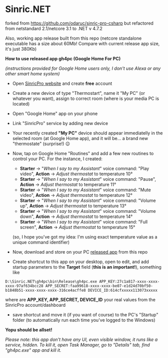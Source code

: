 # Sinric.NET

forked from https://github.com/odaruc/sinric-pro-csharp but refactored from netstandard 2.1/netcore 3.1 to .NET v 4.7.2

Also, working app release built from this repo (netcore standalone executable has a size about 60Mb! Compare with current release app size, it's just 380Kb)

**How to use released app gh4pc (Google Home For PC)**

_(instructions provided for Google Home users only, I don't use Alexa or any other smart home system)_

- Open [SinricPro website](https://sinric.pro/index.html) and create **free** account
- Create a new device of type "Thermostart", name it "My PC" (or whatever you want), assign to correct room (where is your media PC is located)
- Open "Google Home" app on your phone
- Link "SinricPro" service by adding new device
- Your recently created **"My PC"** device should appear immediatelly in the selected room (at Google Home app), and it will be... a brand new "thermostate" (surprise!) 😉 
- Now, tap on Google Home "Routines" and add a few new routines to control your PC. For the instance, I created:

   * **Starter** -> "_When I say to my Assistant_" voice command: "Play video", **Action** -> _Adjust thermostat_ to temperature 10°
   * **Starter** -> "_When I say to my Assistant_" voice command: "Pause", **Action** -> _Adjust thermostat_ to temperature 11°
   * **Starter** -> "_When I say to my Assistant_" voice command: "Mute video", **Action** -> _Adjust thermostat_ to temperature 12°
   * **Starter** -> "_When I say to my Assistant_" voice command: "Volume up", **Action** -> _Adjust thermostat_ to temperature 13°
   * **Starter** -> "_When I say to my Assistant_" voice command: "Volume down", **Action** -> _Adjust thermostat_ to temperature 14°
   * **Starter** -> "_When I say to my Assistant_" voice command: "Full screen", **Action** -> _Adjust thermostat_ to temperature 15°
  
    (so, I hope you've got my idea: I'm using exact temperature value as a unique command identifier)
    
- Now, download and store on your PC [released app](https://github.com/sensboston/Sinric.NET/releases/download/Rel_1.0.0/gh4pc.exe) from this repo
- Create shortcut to this app on your desktop, open to edit, and add startup parameters to the **Target** field (**this is an important!**), something like
```
D:\Sinric.NET\gh4pc\bin\Release\gh4pc.exe APP_KEY:27c1a817-xxxx-xxxx-xxxx-97af634bcc28 APP_SECRET:faa99618-xxxx-xxxx-be07-e1d24d70bf50-b1848b51-xxxx-xxxx-xxxx-316ce4acffe8 DEVICE_ID:614cfxxxxx113073xxxxx
```
where are **APP_KEY, APP_SECRET, DEVICE_ID** your real values from the SinricPro account/dashboard
  - save shortcut and move it (if you want of course) to the PC's "Startup" folder (to automatically run each time you've logged to the Windows)

**Yopu should be allset!**

_Please note: this app don't have any UI, even visible window, it runs like a service, hidden. To kill it, open Task Manager, go to "Details" tab, find "gh4pc.exe" app and kill it._
